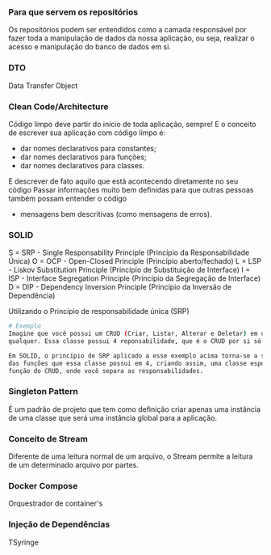 ### Para que servem os repositórios

Os repositórios podem ser entendidos como a camada responsável por fazer toda
a manipulação de dados da nossa aplicação, ou seja, realizar o acesso e manipulação
do banco de dados em si.

### DTO

Data Transfer Object

### Clean Code/Architecture

Código limpo deve partir do início de toda aplicação, sempre!
E o conceito de escrever sua aplicação com código limpo é:
- dar nomes declarativos para constantes;
- dar nomes declarativos para funções;
- dar nomes declarativos para classes.

E descrever de fato aquilo que está acontecendo diretamente no seu código
Passar informações muito bem definidas para que outras pessoas também possam
entender o código
- mensagens bem descritivas (como mensagens de erros).

### SOLID

S = SRP - Single Responsability Principle (Princípio da Responsabilidade Única)
O = OCP - Open-Closed Principle (Princípio aberto/fechado)
L = LSP - Liskov Substitution Principle (Princípio de Substituição de Interface)
I = ISP - Interface Segregation Principle (Princípio da Segregação de Interface)
D = DIP - Dependency Inversion Principle (Princípio da Inversão de Dependência)

Utilizando o Princípio de responsabilidade única (SRP)
```bash
# Exemplo
Imagine que você possui um CRUD (Criar, Listar, Alterar e Deletar) em uma classe
qualquer. Essa classe possui 4 reponsabilidade, que é o CRUD por si só.

Em SOLID, o princípio de SRP aplicado a esse exemplo acima torna-se a separação
das funções que essa classe possui em 4, criando assim, uma classe específica para cada
função do CRUD, onde você separa as responsabilidades.
```

### Singleton Pattern

É um padrão de projeto que tem como definição criar apenas uma instância de uma
classe que será uma instância global para a aplicação.

### Conceito de Stream

Diferente de uma leitura normal de um arquivo, o Stream permite a leitura de um determinado arquivo por partes.

### Docker Compose

Orquestrador de container's

### Injeção de Dependências

TSyringe
